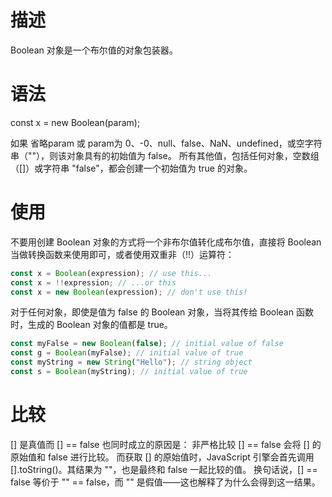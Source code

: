 # 描述

Boolean 对象是一个布尔值的对象包装器。



# 语法

const x = new Boolean(param);

如果 省略param 或 param为 0、-0、null、false、NaN、undefined，或空字符串（""），则该对象具有的初始值为 false。
所有其他值，包括任何对象，空数组（[]）或字符串 "false"，都会创建一个初始值为 true 的对象。



# 使用

不要用创建 Boolean 对象的方式将一个非布尔值转化成布尔值，直接将 Boolean 当做转换函数来使用即可，或者使用双重非（!!）运算符：

```javascript
const x = Boolean(expression); // use this...
const x = !!expression; // ...or this
const x = new Boolean(expression); // don't use this!
```


对于任何对象，即使是值为 false 的 Boolean 对象，当将其传给 Boolean 函数时，生成的 Boolean 对象的值都是 true。

```javascript
const myFalse = new Boolean(false); // initial value of false
const g = Boolean(myFalse); // initial value of true
const myString = new String("Hello"); // string object
const s = Boolean(myString); // initial value of true
```



# 比较

[] 是真值而 [] == false 也同时成立的原因是：
  非严格比较 [] == false 会将 [] 的原始值和 false 进行比较。
  而获取 [] 的原始值时，JavaScript 引擎会首先调用 [].toString()。其结果为 ""，也是最终和 false 一起比较的值。
  换句话说，[] == false 等价于 "" == false，而 "" 是假值——这也解释了为什么会得到这一结果。